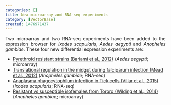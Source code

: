 ```yaml
---
categories: []
title: New microarray and RNA-seq experiments
category: [VectorBase]
created: 1476971437
---
```

<p align="justify">Two microarray and two RNA-seq experiments have been added to the expression browser for <i>Ixodes scapularis</i>, <i>Aedes aegypti</i> and <i>Anopheles gambiae</i>. These four new differential expression experiments are:
<ul>
<li><a href="/expression-browser/experiment/Pyrethroid%20resistant%20strains%20(Bariami%20et%20al.,%202012)">Pyrethroid resistant strains (Bariami et al., 2012)</a> (<i>Aedes aegypti</i>; microarray)</li>
<li><a href="/expression-browser/experiment/Translational%20regulation%20in%20the%20midgut%20during%20falciparum%20infection%20(Mead%20et%20al.,%202012)">Translational regulation in the midgut during falciparum infection (Mead et al., 2012)</a> (<i>Anopheles gambiae</i>; RNA-seq)</li>
<li><a href="/expression-browser/experiment/Anaplasma%20phagocytophilum%20infection%20in%20Tick%20cells%20(Villar%20et%20al.,%202015)">Anaplasma phagocytophilum infection in Tick cells (Villar et al., 2015)</a> (<i>Ixodes scapularis</i>; RNA-seq)</li>
<li><a href="/expression-browser/experiment/Resistant%20vs%20susceptible%20isofemales%20from%20Tororo%20(Wilding%20et%20al.,%202014)">Resistant vs susceptible isofemales from Tororo (Wilding et al., 2014)</a> (<i>Anopheles gambiae</i>; microarray)</li>
</ul>
